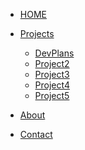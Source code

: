 <!-- docs/_sidebar.md -->


* [HOME](./)

* [Projects]()
  * [DevPlans](./projects/devplans/index)
  * [Project2](./projects/project2/index)
  * [Project3](./projects/project3/index)
  * [Project4](./projects/project4/index)
  * [Project5](./projects/project5/index)

* [About](./about/index)

* [Contact](./contact/index)

